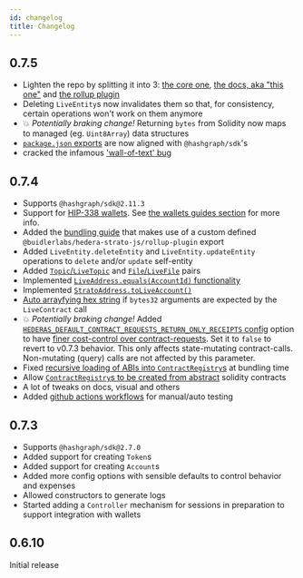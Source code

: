 ```yaml
---
id: changelog
title: Changelog
---
```


## 0.7.5

- Lighten the repo by splitting it into 3: [the core one](https://github.com/buidler-labs/hedera-strato-js), [the docs, aka "this one"](https://github.com/buidler-labs/hedera-strato-docs) and [the rollup plugin](https://github.com/buidler-labs/hedera-strato-rollup)
- Deleting `LiveEntity`s now invalidates them so that, for consistency, certain operations won't work on them anymore
- 💥 _Potentially braking change!_ Returning `bytes` from Solidity now maps to managed (eg. `Uint8Array`) data structures
- [`package.json` exports](https://github.com/buidler-labs/hedera-strato-js/blob/e1aa9c23999df59bf7f41345c61a2e3ecd93e1cb/package.json#L7) are now aligned with `@hashgraph/sdk`'s
- cracked the infamous ['wall-of-text' bug](https://github.com/buidler-labs/hedera-strato-js/issues/81)

## 0.7.4

- Supports `@hashgraph/sdk@2.11.3`
- Support for [HIP-338 wallets](https://hips.hedera.com/hip/hip-338). See [the wallets guides section](./guides/wallet.md) for more info.
- Added the [bundling guide](./guides//bundling.md) that makes use of a custom defined `@buidlerlabs/hedera-strato-js/rollup-plugin` export
- Added `LiveEntity.deleteEntity` and `LiveEntity.updateEntity` operations to `delete` and/or `update` self-entity
- Added [`Topic`/`LiveTopic`](./guides/entities/topic.md) and [`File`/`LiveFile`](./guides/entities/file.md) pairs
- Implemented [`LiveAddress.equals(AccountId)` functionality](https://github.com/buidler-labs/hedera-strato-js/issues/34)
- Implemented [`StratoAddress.toLiveAccount()`](https://github.com/buidler-labs/hedera-strato-js/issues/49)
- [Auto arrayfying hex string](https://github.com/buidler-labs/hedera-strato-js/issues/40) if `bytes32` arguments are expected by the `LiveContract` call
- 💥 _Potentially braking change!_ Added [`HEDERAS_DEFAULT_CONTRACT_REQUESTS_RETURN_ONLY_RECEIPTS` config](./configuration.md) option to have [finer cost-control over contract-requests](https://github.com/buidler-labs/hedera-strato-js/issues/48). Set it to `false` to revert to v0.7.3 behavior. This only affects state-mutating contract-calls. Non-mutating (query) calls are not affected by this parameter.
- Fixed [recursive loading of ABIs into `ContractRegistry`s](https://github.com/buidler-labs/hedera-strato-js/issues/50) at bundling time
- Allow [`ContractRegistry`s to be created from abstract](https://github.com/buidler-labs/hedera-strato-js/issues/54) solidity contracts
- A lot of tweaks on docs, visual and others
- Added [github actions workflows](https://github.com/buidler-labs/hedera-strato-js/actions) for manual/auto testing

## 0.7.3

- Supports `@hashgraph/sdk@2.7.0`
- Added support for creating `Token`s
- Added support for creating `Account`s
- Added more config options with sensible defaults to control behavior and expenses
- Allowed constructors to generate logs
- Started adding a `Controller` mechanism for sessions in preparation to support integration with wallets

## 0.6.10

Initial release
